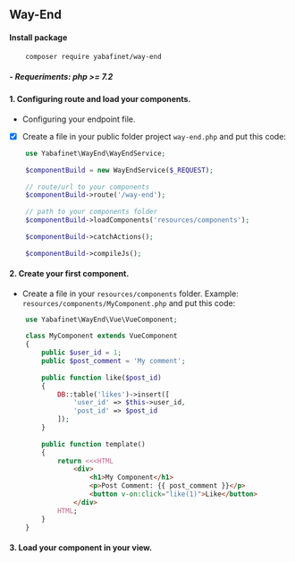 ## Way-End
#### Install package
```bash
    composer require yabafinet/way-end
```
##### - ___Requeriments: php >= 7.2___

#### 1. Configuring route and load your components.
- Configuring your endpoint file.
- [x] Create a file in your public folder project `way-end.php` and put this code:

```php
    use Yabafinet\WayEnd\WayEndService;
    
    $componentBuild = new WayEndService($_REQUEST);
    
    // route/url to your components
    $componentBuild->route('/way-end');
    
    // path to your components folder
    $componentBuild->loadComponents('resources/components');
    
    $componentBuild->catchActions();
    
    $componentBuild->compileJs();
```

#### 2. Create your first component.
- Create a file in your `resources/components` folder. Example: `resources/components/MyComponent.php` and put this code:

```php
    use Yabafinet\WayEnd\Vue\VueComponent;
    
    class MyComponent extends VueComponent
    {
        public $user_id = 1;
        public $post_comment = 'My comment';
        
        public function like($post_id)
        {
            DB::table('likes')->insert([
                'user_id' => $this->user_id,
                'post_id' => $post_id
            ]);
        }
        
        public function template()
        {
            return <<<HTML
                <div>
                    <h1>My Component</h1>
                    <p>Post Comment: {{ post_comment }}</p>
                    <button v-on:click="like(1)">Like</button>
                </div>
            HTML;
        }
    }
```

#### 3. Load your component in your view.
